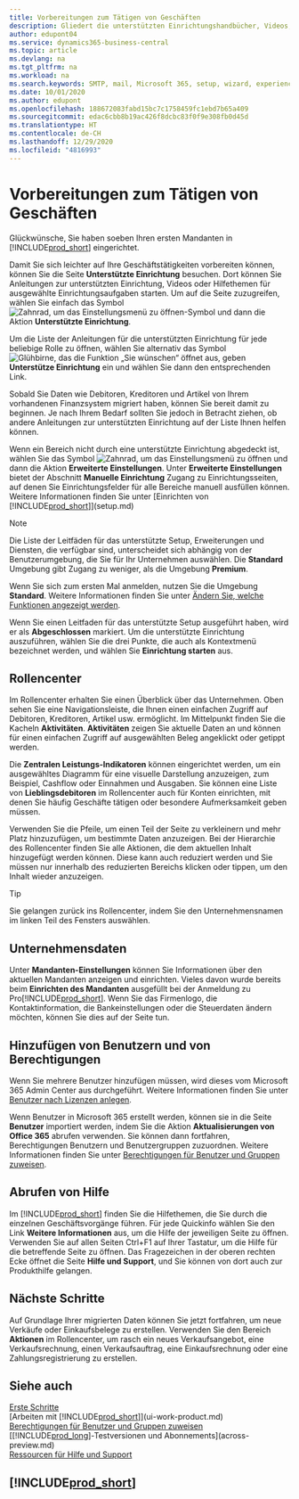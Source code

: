 ```yaml
---
title: Vorbereitungen zum Tätigen von Geschäften
description: Gliedert die unterstützten Einrichtungshandbücher, Videos, Hilfethemen, Seiten, die sie verwenden, um Business Central zu nutzen.
author: edupont04
ms.service: dynamics365-business-central
ms.topic: article
ms.devlang: na
ms.tgt_pltfrm: na
ms.workload: na
ms.search.keywords: SMTP, mail, Microsoft 365, setup, wizard, experience
ms.date: 10/01/2020
ms.author: edupont
ms.openlocfilehash: 188672083fabd15bc7c1758459fc1ebd7b65a409
ms.sourcegitcommit: edac6cbb8b19ac426f8dcbc83f0f9e308fb0d45d
ms.translationtype: HT
ms.contentlocale: de-CH
ms.lasthandoff: 12/29/2020
ms.locfileid: "4816993"
---
```

# <a name="getting-ready-for-doing-business"></a>Vorbereitungen zum Tätigen von Geschäften

Glückwünsche, Sie haben soeben Ihren ersten Mandanten in [!INCLUDE[prod_short](includes/prod_short.md)]  eingerichtet.

Damit Sie sich leichter auf Ihre Geschäftstätigkeiten vorbereiten können, können Sie die Seite **Unterstützte Einrichtung** besuchen. Dort können Sie Anleitungen zur unterstützten Einrichtung, Videos oder Hilfethemen für ausgewählte Einrichtungsaufgaben starten. Um auf die Seite zuzugreifen, wählen Sie einfach das Symbol ![Zahnrad, um das Einstellungsmenü zu öffnen](media/ui-experience/settings_icon_small.png)-Symbol und dann die Aktion **Unterstützte Einrichtung**.

Um die Liste der Anleitungen für die unterstützten Einrichtung für jede beliebige Rolle zu öffnen, wählen Sie alternativ das Symbol ![Glühbirne, das die Funktion „Sie wünschen“ öffnet](media/ui-search/search_small.png "Tell me-Funktion") aus, geben **Unterstütze Einrichtung** ein und wählen Sie dann den entsprechenden Link.

Sobald Sie Daten wie Debitoren, Kreditoren und Artikel von Ihrem vorhandenen Finanzsystem migriert haben, können Sie bereit damit zu beginnen. Je nach Ihrem Bedarf sollten Sie jedoch in Betracht ziehen, ob andere Anleitungen zur unterstützten Einrichtung auf der Liste Ihnen helfen können.

Wenn ein Bereich nicht durch eine unterstützte Einrichtung abgedeckt ist, wählen Sie das Symbol ![Zahnrad, um das Einstellungsmenü zu öffnen](media/ui-experience/settings_icon_small.png) und dann die Aktion **Erweiterte Einstellungen**. Unter **Erweiterte Einstellungen** bietet der Abschnitt **Manuelle Einrichtung** Zugang zu Einrichtungsseiten, auf denen Sie Einrichtungsfelder für alle Bereiche manuell ausfüllen können. Weitere Informationen finden Sie unter [Einrichten von [!INCLUDE[prod_short](includes/prod_short.md)]](setup.md)

> [!NOTE]  
> Die Liste der Leitfäden für das unterstützte Setup, Erweiterungen und Diensten, die verfügbar sind, unterscheidet sich abhängig von der Benutzerumgebung, die Sie für Ihr Unternehmen auswählen. Die **Standard** Umgebung gibt Zugang zu weniger, als die Umgebung **Premium**.
>
> Wenn Sie sich zum ersten Mal anmelden, nutzen Sie die Umgebung **Standard**. Weitere Informationen finden Sie unter [Ändern Sie, welche Funktionen angezeigt werden](ui-experiences.md).

Wenn Sie einen Leitfaden für das unterstützte Setup ausgeführt haben, wird er als **Abgeschlossen** markiert. Um die unterstützte Einrichtung auszuführen, wählen Sie die drei Punkte, die auch als Kontextmenü bezeichnet werden, und wählen Sie **Einrichtung starten** aus.

## <a name="role-center"></a>Rollencenter

Im Rollencenter erhalten Sie einen Überblick über das Unternehmen. Oben sehen Sie eine Navigationsleiste, die Ihnen einen einfachen Zugriff auf Debitoren, Kreditoren, Artikel usw. ermöglicht. Im Mittelpunkt finden Sie die Kacheln **Aktivitäten**. **Aktivitäten** zeigen Sie aktuelle Daten an und können für einen einfachen Zugriff auf ausgewählten Beleg angeklickt oder getippt werden.

Die **Zentralen Leistungs-Indikatoren** können eingerichtet werden, um ein ausgewähltes Diagramm für eine visuelle Darstellung anzuzeigen, zum Beispiel, Cashflow oder Einnahmen und Ausgaben. Sie können eine Liste von **Lieblingsdebitoren** im Rollencenter auch für Konten einrichten, mit denen Sie häufig Geschäfte tätigen oder besondere Aufmerksamkeit geben müssen.

Verwenden Sie die Pfeile, um einen Teil der Seite zu verkleinern und mehr Platz hinzuzufügen, um bestimmte Daten anzuzeigen. Bei der Hierarchie des Rollencenter finden Sie alle Aktionen, die dem aktuellen Inhalt hinzugefügt werden können. Diese kann auch reduziert werden und Sie müssen nur innerhalb des reduzierten Bereichs klicken oder tippen, um den Inhalt wieder anzuzeigen.

> [!TIP]  
> Sie gelangen zurück ins Rollencenter, indem Sie den Unternehmensnamen im linken Teil des Fensters auswählen.

## <a name="company-information"></a>Unternehmensdaten

Unter **Mandanten-Einstellungen** können Sie Informationen über den aktuellen Mandanten anzeigen und einrichten. Vieles davon wurde bereits beim **Einrichten des Mandanten** ausgefüllt bei der Anmeldung zu Pro[!INCLUDE[prod_short](includes/prod_short.md)]. Wenn Sie das Firmenlogo, die Kontaktinformation, die Bankeinstellungen oder die Steuerdaten ändern möchten, können Sie dies auf der Seite tun.  

## <a name="adding-users-and-permissions"></a>Hinzufügen von Benutzern und von Berechtigungen

Wenn Sie mehrere Benutzer hinzufügen müssen, wird dieses vom Microsoft 365 Admin Center aus durchgeführt. Weitere Informationen finden Sie unter [Benutzer nach Lizenzen anlegen](ui-how-users-permissions.md).

Wenn Benutzer in Microsoft 365 erstellt werden, können sie in die Seite **Benutzer** importiert werden, indem Sie die Aktion **Aktualisierungen von Office 365** abrufen verwenden. Sie können dann fortfahren, Berechtigungen Benutzern und Benutzergruppen zuzuordnen. Weitere Informationen finden Sie unter [Berechtigungen für Benutzer und Gruppen zuweisen](ui-define-granular-permissions.md).  

## <a name="getting-help"></a>Abrufen von Hilfe

Im [!INCLUDE[prod_short](includes/prod_short.md)] finden Sie die Hilfethemen, die Sie durch die einzelnen Geschäftsvorgänge führen. Für jede Quickinfo wählen Sie den Link **Weitere Informationen** aus, um die Hilfe der jeweiligen Seite zu öffnen. Verwenden Sie auf allen Seiten Ctrl+F1 auf Ihrer Tastatur, um die Hilfe für die betreffende Seite zu öffnen. Das Fragezeichen in der oberen rechten Ecke öffnet die Seite **Hilfe und Support**, und Sie können von dort auch zur Produkthilfe gelangen.

## <a name="next-steps"></a>Nächste Schritte

Auf Grundlage Ihrer migrierten Daten können Sie jetzt fortfahren, um neue Verkäufe oder Einkaufsbelege zu erstellen. Verwenden Sie den Bereich **Aktionen** im Rollencenter, um rasch ein neues Verkaufsangebot, eine Verkaufsrechnung, einen Verkaufsauftrag, eine Einkaufsrechnung oder eine Zahlungsregistrierung zu erstellen.

## <a name="see-also"></a>Siehe auch

[Erste Schritte](product-get-started.md)  
[Arbeiten mit [!INCLUDE[prod_short](includes/prod_short.md)]](ui-work-product.md)  
[Berechtigungen für Benutzer und Gruppen zuweisen](ui-define-granular-permissions.md)  
[[!INCLUDE[prod_long](includes/prod_long.md)]-Testversionen und Abonnements](across-preview.md)  
[Ressourcen für Hilfe und Support](product-help-and-support.md)  

## [!INCLUDE[prod_short](includes/free_trial_md.md)]  
